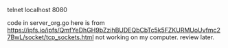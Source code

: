 telnet localhost 8080



code in server_org.go
here is from
https://ipfs.io/ipfs/QmfYeDhGH9bZzihBUDEQbCbTc5k5FZKURMUoUvfmc27BwL/socket/tcp_sockets.html
not working on my computer.
review later.
